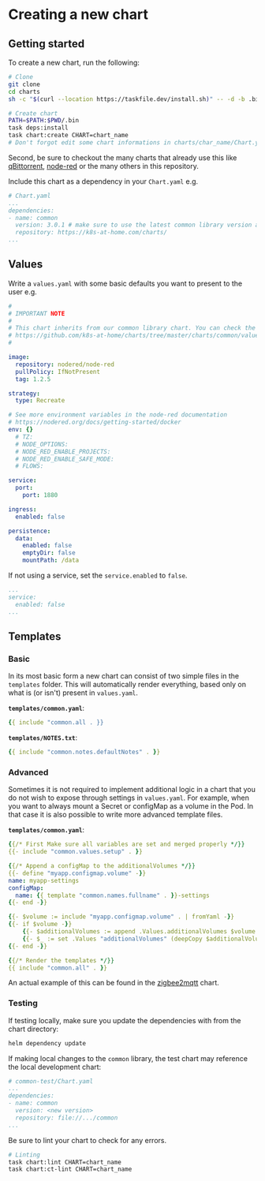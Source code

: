 # Creating a new chart

## Getting started

To create a new chart, run the following:

``` sh
# Clone
git clone
cd charts
sh -c "$(curl --location https://taskfile.dev/install.sh)" -- -d -b .bin

# Create chart
PATH=$PATH:$PWD/.bin
task deps:install
task chart:create CHART=chart_name
# Don't forgot edit some chart informations in charts/char_name/Chart.yaml and charts/char_name/values.yaml
```

Second, be sure to checkout the many charts that already use this like [qBittorrent](../qbittorrent/), [node-red](../node-red/) or the many others in this repository.

Include this chart as a dependency in your `Chart.yaml` e.g.

```yaml
# Chart.yaml
...
dependencies:
- name: common
  version: 3.0.1 # make sure to use the latest common library version available
  repository: https://k8s-at-home.com/charts/
...
```

## Values

Write a `values.yaml` with some basic defaults you want to present to the user e.g.

```yaml
#
# IMPORTANT NOTE
#
# This chart inherits from our common library chart. You can check the default values/options here:
# https://github.com/k8s-at-home/charts/tree/master/charts/common/values.yaml
#

image:
  repository: nodered/node-red
  pullPolicy: IfNotPresent
  tag: 1.2.5

strategy:
  type: Recreate

# See more environment variables in the node-red documentation
# https://nodered.org/docs/getting-started/docker
env: {}
  # TZ:
  # NODE_OPTIONS:
  # NODE_RED_ENABLE_PROJECTS:
  # NODE_RED_ENABLE_SAFE_MODE:
  # FLOWS:

service:
  port:
    port: 1880

ingress:
  enabled: false

persistence:
  data:
    enabled: false
    emptyDir: false
    mountPath: /data
```

If not using a service, set the `service.enabled` to `false`.
```yaml
...
service:
  enabled: false
...
```

## Templates

### Basic

In its most basic form a new chart can consist of two simple files in the `templates` folder. This will automatically render everything, based only on what is (or isn't) present in `values.yaml`.

**`templates/common.yaml`**:
```yaml
{{ include "common.all . }}
```
**`templates/NOTES.txt`**:
```yaml
{{ include "common.notes.defaultNotes" . }}
```

### Advanced

Sometimes it is not required to implement additional logic in a chart that you do not wish to expose through settings in `values.yaml`. For example, when you want to always mount a Secret or configMap as a volume in the Pod. In that case it is also possible to write more advanced template files. 

**`templates/common.yaml`**:
```yaml
{{/* First Make sure all variables are set and merged properly */}}
{{- include "common.values.setup" . }}

{{/* Append a configMap to the additionalVolumes */}}
{{- define "myapp.configmap.volume" -}}
name: myapp-settings
configMap:
  name: {{ template "common.names.fullname" . }}-settings
{{- end -}}

{{- $volume := include "myapp.configmap.volume" . | fromYaml -}}
{{- if $volume -}}
    {{- $additionalVolumes := append .Values.additionalVolumes $volume }}
    {{- $_ := set .Values "additionalVolumes" (deepCopy $additionalVolumes) -}}
{{- end -}}

{{/* Render the templates */}}
{{ include "common.all" . }}
```

An actual example of this can be found in the [zigbee2mqtt](../zigbee2mqtt/) chart.

### Testing

If testing locally, make sure you update the dependencies with from the chart directory:

```bash
helm dependency update
```

If making local changes to the `common` library, the test chart may reference the local development chart:

```yaml
# common-test/Chart.yaml
...
dependencies:
- name: common
  version: <new version>
  repository: file://.../common
...
```

Be sure to lint your chart to check for any errors.

```sh
# Linting
task chart:lint CHART=chart_name
task chart:ct-lint CHART=chart_name
```